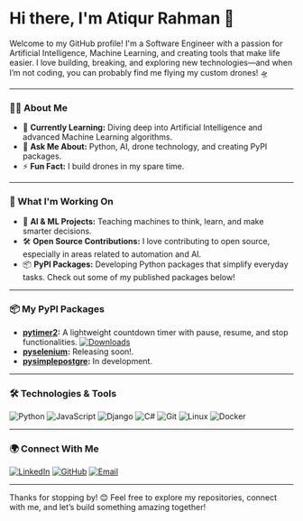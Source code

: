 # Hi there, I'm Atiqur Rahman 👋

Welcome to my GitHub profile! I'm a Software Engineer with a passion for Artificial Intelligence, Machine Learning, and creating tools that make life easier. I love building, breaking, and exploring new technologies—and when I’m not coding, you can probably find me flying my custom drones! 🛸

---


### 🧑‍💻 About Me

- 🌱 **Currently Learning:** Diving deep into Artificial Intelligence and advanced Machine Learning algorithms.
- 💬 **Ask Me About:** Python, AI, drone technology, and creating PyPI packages.
- ⚡ **Fun Fact:** I build drones in my spare time.

---

### 🔭 What I'm Working On

- 🤖 **AI & ML Projects:** Teaching machines to think, learn, and make smarter decisions.
- 🛠️ **Open Source Contributions:** I love contributing to open source, especially in areas related to automation and AI.
- 📦 **PyPI Packages:** Developing Python packages that simplify everyday tasks. Check out some of my published packages below!

---

### 📦 My PyPI Packages

- **[pytimer2](https://pypi.org/project/pytimer2/):** A lightweight countdown timer with pause, resume, and stop functionalities. [![Downloads](https://static.pepy.tech/badge/pytimer2)](https://pepy.tech/project/pytimer2)
- **[pyselenium](#):** Releasing soon!.
- **[pysimplepostgre](#):** In development.



---

### 🛠️ Technologies & Tools

![Python](https://img.shields.io/badge/-Python-3776AB?logo=python&logoColor=white&style=flat)
![JavaScript](https://img.shields.io/badge/-JavaScript-F7DF1E?logo=javascript&logoColor=black&style=flat)
![Django](https://img.shields.io/badge/-Django-092E20?logo=django&logoColor=white&style=flat)
![C#](https://img.shields.io/badge/-C%23-239120?logo=c-sharp&logoColor=white&style=flat)
![Git](https://img.shields.io/badge/-Git-F05032?logo=git&logoColor=white&style=flat)
![Linux](https://img.shields.io/badge/-Linux-FCC624?logo=linux&logoColor=black&style=flat)
![Docker](https://img.shields.io/badge/-Docker-2496ED?logo=docker&logoColor=white&style=flat)

---



### 🌍 Connect With Me

[![LinkedIn](https://img.shields.io/badge/-LinkedIn-0077B5?logo=linkedin&logoColor=white&style=flat)]([https://www.linkedin.com/in/yourprofile](https://www.linkedin.com/in/rahman-md-attiq/))
[![GitHub](https://img.shields.io/badge/-GitHub-181717?logo=github&logoColor=white&style=flat)]((https://github.com/attiqRahman/attiqRahman))
[![Email](https://img.shields.io/badge/-Email-D14836?logo=gmail&logoColor=white&style=flat)](mailto:rahman.md.attiq@gmail.com)

---

Thanks for stopping by! 😊 Feel free to explore my repositories, connect with me, and let’s build something amazing together!
